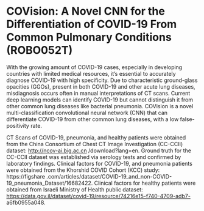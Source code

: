 # COVision: A Novel CNN for the Differentiation of COVID-19 From Common Pulmonary Conditions (ROBO052T)

With the growing amount of COVID-19 cases, especially in developing countries with limited medical resources, it’s essential to accurately diagnose COVID-19 with high specificity. Due to characteristic ground-glass opacities (GGOs), present in both COVID-19 and other acute lung diseases, misdiagnosis occurs often in manual interpretations of CT scans. Current deep learning models can identify COVID-19 but cannot distinguish it from other common lung diseases like bacterial pneumonia. COVision is a novel multi-classification convolutional neural network (CNN) that can differentiate COVID-19 from other common lung diseases, with a low false-positivity rate.

CT Scans of COVID-19, pneumonia, and healthy patients were obtained from the China Consortium of Chest CT Image Investigation (CC-CCII) dataset: http://ncov-ai.big.ac.cn
/download?lang=en. Ground truth for the CC-CCII dataset was established via serology tests and confirmed by laboratory findings. Clinical factors for COVID-19, and pneumonia patients were obtained from the Khorshid COVID Cohort (KCC) study: https://figshare
.com/articles/dataset/COVID-19_and_non-COVID-19_pneumonia_Dataset/16682422. Clinical factors for healthy patients were obtained from Israeli Ministry of Health public dataset: https://data.gov.il/dataset/covid-19/resource/74216e15-f740-4709-adb7-
a6fb0955a048. 
